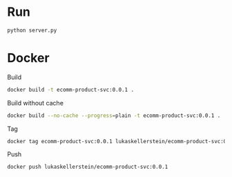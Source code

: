 # Run

```bash
python server.py
```

# Docker

Build

```bash
docker build -t ecomm-product-svc:0.0.1 .
```

Build without cache

```bash
docker build --no-cache --progress=plain -t ecomm-product-svc:0.0.1 .
```

Tag

```bash
docker tag ecomm-product-svc:0.0.1 lukaskellerstein/ecomm-product-svc:0.0.1
```

Push

```bash
docker push lukaskellerstein/ecomm-product-svc:0.0.1
```
